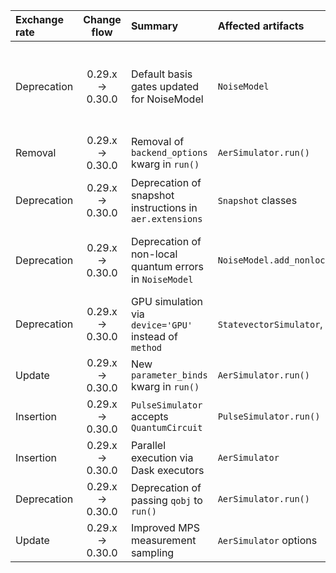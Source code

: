| Exchange rate | Change flow | Summary | Affected artifacts | Pre-migration code | Post-migration code | Difficulty | Impact se/qse | References |
| :- | :-: | :- | :- | :- | :- | :- | :- | :- |
| Deprecation | 0.29.x → 0.30.0 | Default basis gates updated for NoiseModel | `NoiseModel` | `NoiseModel()` | `NoiseModel(basis_gates=["id", "u3", "cx"])` | Moderate (requires explicit basis gates if relying on old defaults) | SE | [Release Notes](https://docs.quantum.ibm.com/api/qiskit/release-notes#0.30.0) |
| Removal | 0.29.x → 0.30.0 | Removal of `backend_options` kwarg in `run()` | `AerSimulator.run()` | `backend.run(circuits, backend_options={...})` | `backend.run(circuits, **options)` | Low (simple refactor to kwargs) | SE | [Release Notes](https://docs.quantum.ibm.com/api/qiskit/release-notes#0.30.0) |
| Deprecation | 0.29.x → 0.30.0 | Deprecation of snapshot instructions in `aer.extensions` | `Snapshot` classes | `from qiskit.providers.aer.extensions import Snapshot` | `from qiskit.providers.aer.library import SaveState` | Moderate (replace with `Save` instructions) | QSE | [Release Notes](https://docs.quantum.ibm.com/api/qiskit/release-notes#0.30.0) |
| Deprecation | 0.29.x → 0.30.0 | Deprecation of non-local quantum errors in `NoiseModel` | `NoiseModel.add_nonlocal_quantum_error()` | `noise_model.add_nonlocal_quantum_error(...)` | Use custom transpiler passes | High (requires manual noise application) | QSE | [Release Notes](https://docs.quantum.ibm.com/api/qiskit/release-notes#0.30.0) |
| Deprecation | 0.29.x → 0.30.0 | GPU simulation via `device='GPU'` instead of `method` | `StatevectorSimulator`, `UnitarySimulator` | `backend.run(..., method='GPU')` | `backend.run(..., device='GPU')` | Low (parameter rename) | SE | [Release Notes](https://docs.quantum.ibm.com/api/qiskit/release-notes#0.30.0) |
| Update | 0.29.x → 0.30.0 | New `parameter_binds` kwarg in `run()` | `AerSimulator.run()` | Manual parameter binding | `backend.run(circuit, parameter_binds=[...])` | Minimum (new feature) | QSE | [Release Notes](https://docs.quantum.ibm.com/api/qiskit/release-notes#0.30.0) |
| Insertion | 0.29.x → 0.30.0 | `PulseSimulator` accepts `QuantumCircuit` | `PulseSimulator.run()` | `backend.run(transpiled_schedule)` | `backend.run(transpiled_circuit)` | Low (direct circuit input) | QSE | [Release Notes](https://docs.quantum.ibm.com/api/qiskit/release-notes#0.30.0) |
| Insertion | 0.29.x → 0.30.0 | Parallel execution via Dask executors | `AerSimulator` |  | `backend = AerSimulator(max_job_size=1, executor=custom_executor)` | High (requires Dask setup) | SE | [Release Notes](https://docs.quantum.ibm.com/api/qiskit/release-notes#0.30.0) |
| Deprecation | 0.29.x → 0.30.0 | Deprecation of passing `qobj` to `run()` | `AerSimulator.run()` | `backend.run(qobj)` | `backend.run(circuits, **options)` | Moderate (avoid qobj assembly) | SE | [Release Notes](https://docs.quantum.ibm.com/api/qiskit/release-notes#0.30.0) |
| Update | 0.29.x → 0.30.0 | Improved MPS measurement sampling | `AerSimulator` options |  | `backend.set_options(mps_sample_measure_algorithm="mps_probabilities")` | Minimum (optional override) | QSE | [Release Notes](https://docs.quantum.ibm.com/api/qiskit/release-notes#0.30.0) |